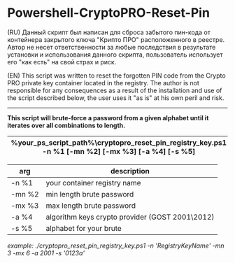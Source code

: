 # Powershell-CryptoPRO-Reset-Pin
(RU) Данный скрипт был написан для сброса забытого пин-кода от контейнера закрытого ключа "Крипто ПРО" расположенного в реестре. Автор не несет ответственности за любые последствия в результате установки и использования данного скрипта, пользователь использует его "как есть" на свой страх и риск.

(EN) This script was written to reset the forgotten PIN code from the Crypto PRO private key container located in the registry. The author is not responsible for any consequences as a result of the installation and use of the script described below, the user uses it "as is" at his own peril and risk.

----
**This script will brute-force a password from a given alphabet until it iterates over all combinations to length.**

| **%your_ps_script_path%\cryptopro_reset_pin_registry_key.ps1 -n %1 [-mn %2] [-mx %3] [-a %4] [-s %5]**|
|---|

| arg | description | 
| --- | --- |
|-n  %1 | your container registry name |
|-mn %2 | min length brute password |
|-mx %3 | max length brute password |
|-a  %4 | algorithm keys crypto provider (GOST 2001\2012) |
|-s  %5 | alphabet for your brute |


*example: ./cryptopro_reset_pin_registry_key.ps1 -n 'RegistryKeyName' -mn 3 -mx 6 -a 2001 -s '0123a'*
